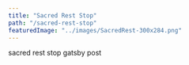 ```yaml
---
title: "Sacred Rest Stop"
path: "/sacred-rest-stop"
featuredImage: "../images/SacredRest-300x284.png"
---
```


sacred rest stop gatsby post